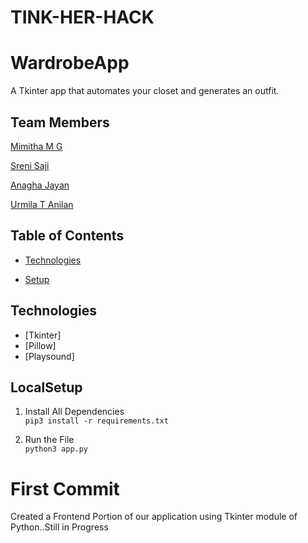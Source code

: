 # TINK-HER-HACK
# WardrobeApp
A Tkinter app that automates your closet and generates an outfit.

## Team Members

[Mimitha M G](https://github.com/Mimithamg)

[Sreni Saji](https://github.com/Sre-n)

[Anagha Jayan](https://github.com/AnaghaJn21)

[Urmila T Anilan](https://github.com/urmila-13)

## Table of Contents

* [Technologies](#Technologies)

* [Setup](#LocalSetup)


## Technologies
* [Tkinter]
* [Pillow]
* [Playsound]

## LocalSetup
1) Install All Dependencies   
`pip3 install -r requirements.txt`

2) Run the File  
`python3 app.py`   


# First Commit
Created a Frontend Portion of our application using Tkinter module of Python..Still in Progress
